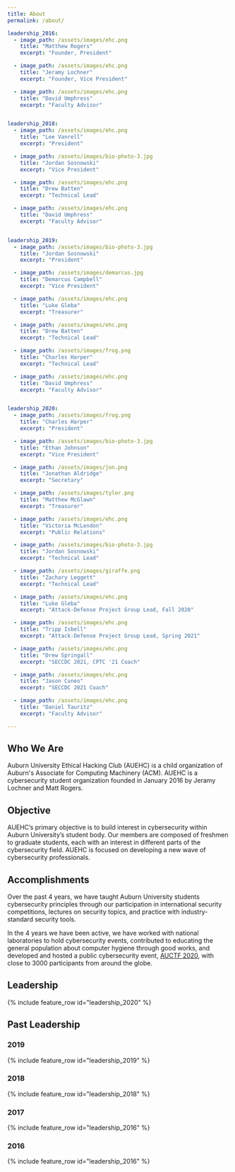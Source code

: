 ```yaml
---
title: About
permalink: /about/

leadership_2016:
  - image_path: /assets/images/ehc.png
    title: "Matthew Rogers"
    excerpt: "Founder, President"

  - image_path: /assets/images/ehc.png
    title: "Jeramy Lochner"
    excerpt: "Founder, Vice President"

  - image_path: /assets/images/ehc.png
    title: "David Umphress"
    excerpt: "Faculty Advisor"


leadership_2018:
  - image_path: /assets/images/ehc.png
    title: "Lee Vanrell"
    excerpt: "President"

  - image_path: /assets/images/bio-photo-3.jpg
    title: "Jordan Sosnowski"
    excerpt: "Vice President"

  - image_path: /assets/images/ehc.png
    title: "Drew Batten"
    excerpt: "Technical Lead"

  - image_path: /assets/images/ehc.png
    title: "David Umphress"
    excerpt: "Faculty Advisor"


leadership_2019:
  - image_path: /assets/images/bio-photo-3.jpg
    title: "Jordan Sosnowski"
    excerpt: "President"

  - image_path: /assets/images/demarcus.jpg
    title: "Demarcus Campbell"
    excerpt: "Vice President"

  - image_path: /assets/images/ehc.png
    title: "Luke Gleba"
    excerpt: "Treasurer"

  - image_path: /assets/images/ehc.png
    title: "Drew Batten"
    excerpt: "Technical Lead"

  - image_path: /assets/images/frog.png
    title: "Charles Harper"
    excerpt: "Technical Lead"

  - image_path: /assets/images/ehc.png
    title: "David Umphress"
    excerpt: "Faculty Advisor"


leadership_2020:
  - image_path: /assets/images/frog.png
    title: "Charles Harper"
    excerpt: "President"

  - image_path: /assets/images/bio-photo-3.jpg
    title: "Ethan Johnson"
    excerpt: "Vice President"

  - image_path: /assets/images/jon.png
    title: "Jonathan Aldridge"
    excerpt: "Secretary"

  - image_path: /assets/images/tyler.png
    title: "Matthew McGlawn"
    excerpt: "Treasurer"

  - image_path: /assets/images/ehc.png
    title: "Victoria McLendon"
    excerpt: "Public Relations"

  - image_path: /assets/images/bio-photo-3.jpg
    title: "Jordan Sosnowski"
    excerpt: "Technical Lead"

  - image_path: /assets/images/giraffe.png
    title: "Zachary Leggett"
    excerpt: "Technical Lead"

  - image_path: /assets/images/ehc.png
    title: "Luke Gleba"
    excerpt: "Attack-Defense Project Group Lead, Fall 2020"

  - image_path: /assets/images/ehc.png
    title: "Tripp Isbell"
    excerpt: "Attack-Defense Project Group Lead, Spring 2021"

  - image_path: /assets/images/ehc.png
    title: "Drew Springall"
    excerpt: "SECCDC 2021, CPTC '21 Coach"

  - image_path: /assets/images/ehc.png
    title: "Jason Cuneo"
    excerpt: "SECCDC 2021 Coach"

  - image_path: /assets/images/ehc.png
    title: "Daniel Tauritz"
    excerpt: "Faculty Advisor"

---
```


## Who We Are

Auburn University Ethical Hacking Club (AUEHC) is a child organization of Auburn's Associate for Computing Machinery (ACM). AUEHC is a cybersecurity student organization founded in January 2016 by Jeramy Lochner and Matt Rogers. 

## Objective

AUEHC’s primary objective is to build interest in cybersecurity within Auburn University’s student body. Our members are composed of freshmen to graduate students, each with an interest in different parts of the cybersecurity field.
AUEHC is focused on developing a new wave of cybersecurity professionals.

## Accomplishments

Over the past 4 years, we have taught Auburn University students cybersecurity principles through our participation in international security competitions, lectures on security topics, and practice with industry-standard security tools.

In the 4 years we have been active, we have worked with national laboratories to hold cybersecurity events, contributed to educating the general population about computer hygiene through good works, and developed and hosted a public cybersecurity event, [AUCTF 2020](https://ctf.auburn.edu/), with close to 3000 participants from around the globe.

## Leadership

{% include feature_row id="leadership_2020" %}


## Past Leadership

### 2019

{% include feature_row id="leadership_2019" %}

### 2018

{% include feature_row id="leadership_2018" %}

### 2017

{% include feature_row id="leadership_2016" %}

### 2016

{% include feature_row id="leadership_2016" %}


